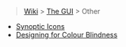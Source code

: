 > [Wiki](Home) > [The GUI](The-GUI) > Other

* [Synoptic Icons](Synoptic-Icons)
* [Designing for Colour Blindness](Design-Colour-Blind)